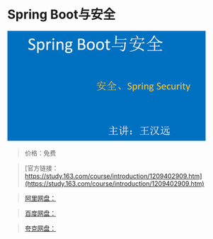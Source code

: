 # Spring Boot与安全

![img](../../../assets/study163/free/56f8e40237e941bb9774e1286f684f1f.jpg)

> 价格：免费

> [官方链接：https://study.163.com/course/introduction/1209402909.htm](https://study.163.com/course/introduction/1209402909.htm)

> [阿里网盘：]()

> [百度网盘：]()

> [夸克网盘：]()
